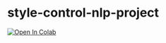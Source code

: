 # style-control-nlp-project

[![Open In Colab](https://colab.research.google.com/assets/colab-badge.svg)](https://colab.research.google.com/github/AgatElite/style-control-nlp-project/blob/main/Style%2BControl.ipynb)

